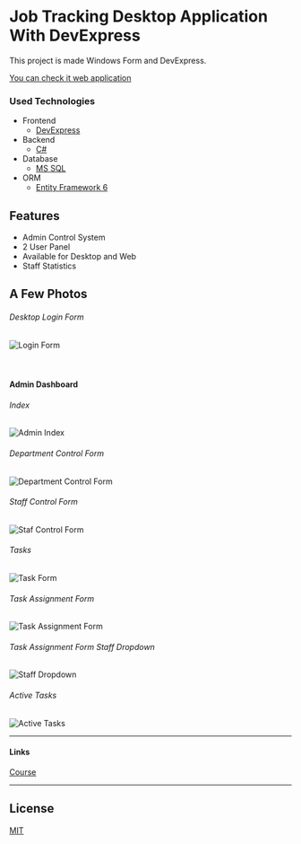 # Job Tracking Desktop Application With DevExpress

This project is made Windows Form and DevExpress.

<a href="https://github.com/mehmetacisu/JobTrackingWebPanel">You can check it web application</a>

### Used Technologies

- Frontend 
    * [DevExpress](https://www.devexpress.com/)
- Backend  
    * [C#](https://docs.microsoft.com/en-us/dotnet/csharp/)
- Database 
    * [MS SQL](https://www.microsoft.com/en-us/sql-server/sql-server-2019)
- ORM
    * [Entity Framework 6](https://docs.microsoft.com/en-us/ef/)
  
## Features
- Admin Control System
- 2 User Panel
- Available for Desktop and Web
- Staff Statistics

## A Few Photos
<h6>Desktop Login Form</h6>
<img src="https://i.hizliresim.com/3zhupxt.png" alt="Login Form"/> 
<br/><br/><br/>

#### Admin Dashboard

<h6>Index</h6>
<img src="https://i.hizliresim.com/5zo7ndg.png" alt="Admin Index"/>
<br/>
<h6>Department Control Form</h6>
<img src="https://i.hizliresim.com/crrmtsc.png" alt="Department Control Form"/>
<br/>
<h6>Staff Control Form</h6>
<img src="https://i.hizliresim.com/isk1g10.png" alt="Staf Control Form"/>
<br/>
<h6>Tasks</h6>
<img src="https://i.hizliresim.com/k7teip8.png" alt="Task Form"/>
<br/>
<h6>Task Assignment Form</h6>
<img src="https://i.hizliresim.com/oz8swxv.png" alt="Task Assignment Form"/> 
<br/>
<h6>Task Assignment Form Staff Dropdown</h6>
<img src="https://i.hizliresim.com/hbssfme.png" alt="Staff Dropdown"/> 
<br/>
<h6>Active Tasks</h6>
<img src="https://i.hizliresim.com/ocy31c3.png" alt="Active Tasks"/> 
<br/>
<hr/>

#### Links 
<a href="https://www.youtube.com/playlist?list=PLKnjBHu2xXNNbaN7oBIE8cSL28h-RMIl6">Course</a>
<hr/>

## License

[MIT](https://github.com/mehmetacisu/JobTrackingWithDevExpress/blob/main/LICENSE)

  
